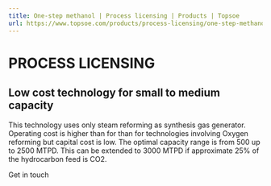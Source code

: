 ```yaml
---
title: One-step methanol | Process licensing | Products | Topsoe
url: https://www.topsoe.com/products/process-licensing/one-step-methanol#main-content
---
```


# PROCESS LICENSING

## Low cost technology for small to medium capacity

This technology uses only steam reforming as synthesis gas generator. Operating cost is higher than for than for technologies involving Oxygen reforming but capital cost is low. The optimal capacity range is from 500 up to 2500 MTPD. This can be extended to 3000 MTPD if approximate 25% of the hydrocarbon feed is CO2.

Get in touch
